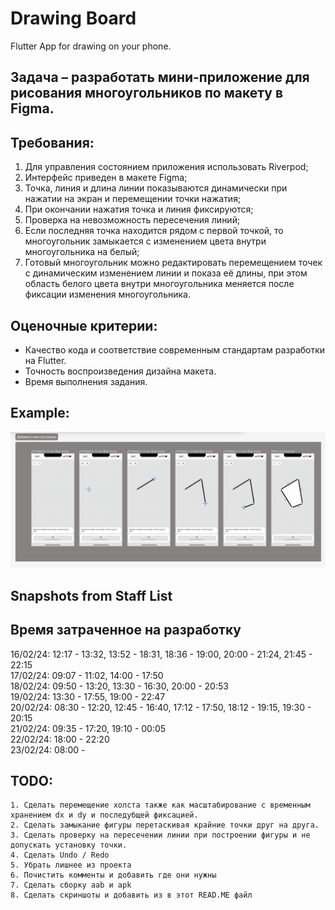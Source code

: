 # Drawing Board
Flutter App for drawing on your phone.

## Задача – разработать мини-приложение для рисования многоугольников по макету в Figma.

## Требования:
1. Для управления состоянием приложения использовать Riverpod;
2. Интерфейс приведен в макете Figma;
3. Точка, линия и длина линии показываются динамически при нажатии на экран и перемещении точки нажатия;
4. При окончании нажатия точка и линия фиксируются;
5. Проверка на невозможность пересечения линий;
6. Если последняя точка находится рядом с первой точкой, то многоугольник замыкается с изменением цвета внутри многоугольника на белый;
7. Готовый многоугольник можно редактировать перемещением точек с динамическим изменением линии и показа её длины, при этом область белого цвета внутри многоугольника меняется после фиксации изменения многоугольника.

## Оценочные критерии:
- Качество кода и соответствие современным стандартам разработки на Flutter.
- Точность воспроизведения дизайна макета.
- Время выполнения задания.

## Example:
<img src = "/tz.png" width ="1100" />

## Snapshots from Staff List

## Время затраченное на разработку
16/02/24: 12:17 - 13:32, 13:52 - 18:31, 18:36 - 19:00, 20:00 - 21:24, 21:45 - 22:15<br />
17/02/24: 09:07 - 11:02, 14:00 - 17:50<br />
18/02/24: 09:50 - 13:20, 13:30 - 16:30, 20:00 - 20:53<br />
19/02/24: 13:30 - 17:55, 19:00 - 22:47<br />
20/02/24: 08:30 - 12:20, 12:45 - 16:40, 17:12 - 17:50, 18:12 - 19:15, 19:30 - 20:15<br />
21/02/24: 09:35 - 17:20, 19:10 - 00:05<br />
22/02/24: 18:00 - 22:20<br />
23/02/24: 08:00 - 

## TODO:
    1. Сделать перемещение холста также как масштабирование с временным хранением dx и dy и последубщей фиксацией.
    2. Сделать замыкание фигуры перетаскивая крайние точки друг на друга.
    3. Сделать проверку на пересечении линии при построении фигуры и не допускать установку точки.
    4. Сделать Undo / Redo
    5. Убрать лишнее из проекта
    6. Почистить комменты и добавить где они нужны
    7. Сделать сборку aab и apk
    8. Сделать скриншоты и добавить из в этот READ.ME файл
    